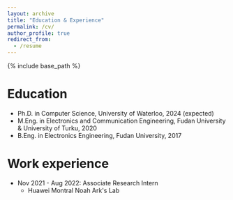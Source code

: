 ```yaml
---
layout: archive
title: "Education & Experience"
permalink: /cv/
author_profile: true
redirect_from:
  - /resume
---
```


{% include base_path %}

Education
======
* Ph.D. in Computer Science, University of Waterloo, 2024 (expected)
* M.Eng. in Electronics and Communication Engineering, Fudan University & University of Turku, 2020
* B.Eng. in Electronics Engineering, Fudan University, 2017



Work experience
======
* Nov 2021 - Aug 2022: Associate Research Intern
  * Huawei Montral Noah Ark's Lab

